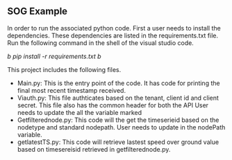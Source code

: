SOG Example
----------

In order to run the associated python code. 
First a user needs to install the dependencies. These dependencies are listed in the requirements.txt file. Run the following command in the shell of the visual studio code. 

*b pip install -r requirements.txt b*

This project includes the following files. 

* Main.py: This is the entry point of the code. It has code for printing the final most recent timestamp received.
* Viauth.py: This file authticates based on the tenant, client id and client secret. This file also has the common header for both the API
User needs to update the all the variable marked <somevalue>
* Getfilterednode.py: This code will the get the timeserieid based on the nodetype and standard nodepath. 
User needs to update <shipname> in the nodePath variable.
* getlatestTS.py: This code will retrieve lastest speed over ground value based on timesereisid retrieved in getfilterednode.py. 
